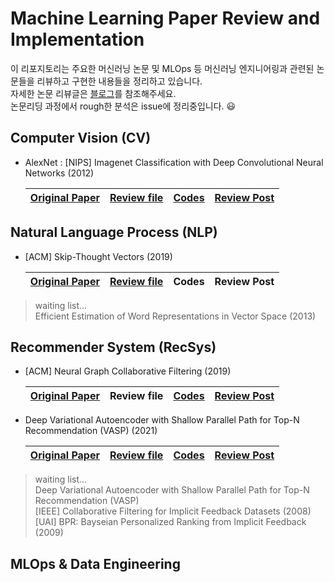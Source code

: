 # Machine Learning Paper Review and Implementation

이 리포지토리는 주요한 머신러닝 논문 및 MLOps 등 머신러닝 엔지니어링과 관련된 논문들을 리뷰하고 구현한 내용들을 정리하고 있습니다.  
자세한 논문 리뷰글은 [블로그](https://cow-coding.github.io/categories/paper-review/)를 참조해주세요.  
논문리딩 과정에서 rough한 분석은 issue에 정리중입니다. 😃

## Computer Vision (CV)

- AlexNet : [NIPS] Imagenet Classification with Deep Convolutional Neural Networks (2012)

  |[Original Paper](https://proceedings.neurips.cc/paper/2012/file/c399862d3b9d6b76c8436e924a68c45b-Paper.pdf) |[Review file](https://github.com/cow-coding/Machine-Learning-Paper-Review-and-Implementation/blob/main/presentation/AlexNet_presentation.pdf)| [Codes](https://github.com/cow-coding/Machine-Learning-Paper-Review-and-Implementation/tree/main/implementation_code/AlexNet/model.py)|[Review Post](https://cow-coding.github.io/posts/alexnet/)|
  |:---:|:---:|:---:|:---:|
  

## Natural Language Process (NLP)

- [ACM] Skip-Thought Vectors (2019)

  |[Original Paper](https://arxiv.org/abs/1506.06726) | [Review file](https://github.com/cow-coding/Machine-Learning-Paper-Review-and-Implementation/blob/main/presentation/skip-thought_vector.pptx) | Codes |Review Post|
  |:---:|:---:|:---:|:---:|

> waiting list...  
> Efficient Estimation of Word Representations in Vector Space (2013)

## Recommender System (RecSys)

- [ACM] Neural Graph Collaborative Filtering (2019)

  |[Original Paper](https://arxiv.org/abs/1905.08108) | Review file | [Codes](https://github.com/cow-coding/Machine-Learning-Paper-Review-and-Implementation/blob/main/implementation_code/NGCF/model.py) |[Review Post](https://cow-coding.github.io/posts/ngcf/)|
  |:---:|:---:|:---:|:---:|

- Deep Variational Autoencoder with Shallow Parallel Path for Top-N Recommendation (VASP) (2021)
  
  |[Original Paper](https://arxiv.org/abs/2102.05774) | [Review file](https://github.com/cow-coding/Machine-Learning-Paper-Review-and-Implementation/blob/main/presentation/VASP_presentation.pdf) | [Codes](https://github.com/cow-coding/Machine-Learning-Paper-Review-and-Implementation/tree/main/implementation_code/VASP) |[Review Post](https://cow-coding.github.io/posts/VASP/)|
  |:---:|:---:|:---:|:---:|

> waiting list...  
> Deep Variational Autoencoder with Shallow Parallel Path for Top-N Recommendation (VASP)  
> [IEEE] Collaborative Filtering for Implicit Feedback Datasets (2008)  
> [UAI] BPR: Bayseian Personalized Ranking from Implicit Feedback (2009)  

## MLOps & Data Engineering
